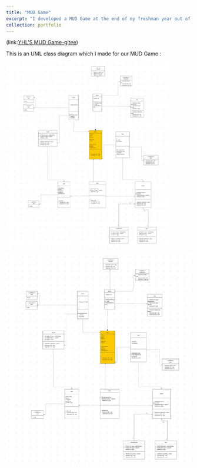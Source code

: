 ```yaml
---
title: "MUD Game"
excerpt: "I developed a MUD Game at the end of my freshman year out of personal interest with my fellows who are majoring in CS and SE. "
collection: portfolio
---
```

(link:[YHL'S MUD Game-gitee](https://gitee.com/tea-garden-study/myfirst-repository))

This is an UML class diagram which I made for our MUD Game : 

<img src="UML.jpg" alt="UML class diagram of the game" style="max-width: 88% ; height: auto;" />

![UML CLASS DIAGRAM](UML.jpg)
